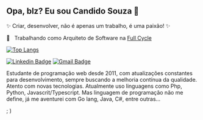 ## Opa, blz? Eu sou Candido Souza 👋

:sparkles: Criar, desenvolver, não é apenas um trabalho, é uma paixão! :sparkles:

💼 &nbsp; Trabalhando como Arquiteto de Software na [Full Cycle](https://fullcycle.com.br/)


[![Top Langs](https://github-readme-stats.vercel.app/api/top-langs/?username=candidosouza&layout=compact&langs_count=10&count_private=true&include_all_commits=true&show_icons=true&theme=radical)](https://github.com/anuraghazra/github-readme-stats)
<div>

[![Linkedin Badge](https://img.shields.io/badge/-candidosouza-blue?style=flat-square&logo=Linkedin&logoColor=white&link=https://www.linkedin.com/in/c%C3%A2ndido-souza-1a1b9158/)](https://www.linkedin.com/in/c%C3%A2ndido-souza-1a1b9158//)
[![Gmail Badge](https://img.shields.io/badge/-candidosouzza@gmail.com-c14438?style=flat-square&logo=Gmail&logoColor=white&link=mailto:candidosouzza@gmail.com)](mailto:candidosouzza@gmail.com)
 
Estudante de programação web desde 2011, com atualizações constantes para desenvolvimento, sempre buscando a melhoria contínua da qualidade. Atento com novas tecnologias. 
Atualmente uso linguagens como Php, Python, Javascrit/Typescript. Mas linguagem de programação não me define, já me aventurei com Go lang, Java, C#, entre outras...

; )

</div>
